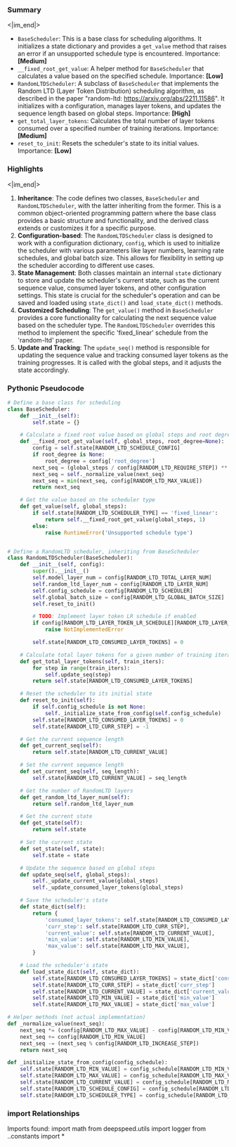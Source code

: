 

### Summary

<|im_end|>

* `BaseScheduler`: This is a base class for scheduling algorithms. It initializes a state dictionary and provides a `get_value` method that raises an error if an unsupported schedule type is encountered. Importance: **[Medium]**
* `__fixed_root_get_value`: A helper method for `BaseScheduler` that calculates a value based on the specified schedule. Importance: **[Low]**
* `RandomLTDScheduler`: A subclass of `BaseScheduler` that implements the Random LTD (Layer Token Distribution) scheduling algorithm, as described in the paper "random-ltd: https://arxiv.org/abs/2211.11586". It initializes with a configuration, manages layer tokens, and updates the sequence length based on global steps. Importance: **[High]**
* `get_total_layer_tokens`: Calculates the total number of layer tokens consumed over a specified number of training iterations. Importance: **[Medium]**
* `reset_to_init`: Resets the scheduler's state to its initial values. Importance: **[Low]**

### Highlights

<|im_end|>

1. **Inheritance**: The code defines two classes, `BaseScheduler` and `RandomLTDScheduler`, with the latter inheriting from the former. This is a common object-oriented programming pattern where the base class provides a basic structure and functionality, and the derived class extends or customizes it for a specific purpose.
2. **Configuration-based**: The `RandomLTDScheduler` class is designed to work with a configuration dictionary, `config`, which is used to initialize the scheduler with various parameters like layer numbers, learning rate schedules, and global batch size. This allows for flexibility in setting up the scheduler according to different use cases.
3. **State Management**: Both classes maintain an internal `state` dictionary to store and update the scheduler's current state, such as the current sequence value, consumed layer tokens, and other configuration settings. This state is crucial for the scheduler's operation and can be saved and loaded using `state_dict()` and `load_state_dict()` methods.
4. **Customized Scheduling**: The `get_value()` method in `BaseScheduler` provides a core functionality for calculating the next sequence value based on the scheduler type. The `RandomLTDScheduler` overrides this method to implement the specific 'fixed_linear' schedule from the 'random-ltd' paper.
5. **Update and Tracking**: The `update_seq()` method is responsible for updating the sequence value and tracking consumed layer tokens as the training progresses. It is called with the global steps, and it adjusts the state accordingly.

### Pythonic Pseudocode

```python
# Define a base class for scheduling
class BaseScheduler:
    def __init__(self):
        self.state = {}

    # Calculate a fixed root value based on global steps and root degree
    def __fixed_root_get_value(self, global_steps, root_degree=None):
        config = self.state[RANDOM_LTD_SCHEDULE_CONFIG]
        if root_degree is None:
            root_degree = config['root_degree']
        next_seq = (global_steps / config[RANDOM_LTD_REQUIRE_STEP]) ** (1.0 / root_degree)
        next_seq = self._normalize_value(next_seq)
        next_seq = min(next_seq, config[RANDOM_LTD_MAX_VALUE])
        return next_seq

    # Get the value based on the scheduler type
    def get_value(self, global_steps):
        if self.state[RANDOM_LTD_SCHEDULER_TYPE] == 'fixed_linear':
            return self.__fixed_root_get_value(global_steps, 1)
        else:
            raise RuntimeError('Unsupported schedule type')


# Define a RandomLTD scheduler, inheriting from BaseScheduler
class RandomLTDScheduler(BaseScheduler):
    def __init__(self, config):
        super().__init__()
        self.model_layer_num = config[RANDOM_LTD_TOTAL_LAYER_NUM]
        self.random_ltd_layer_num = config[RANDOM_LTD_LAYER_NUM]
        self.config_schedule = config[RANDOM_LTD_SCHEDULER]
        self.global_batch_size = config[RANDOM_LTD_GLOBAL_BATCH_SIZE]
        self.reset_to_init()

        # TODO: Implement layer token LR schedule if enabled
        if config[RANDOM_LTD_LAYER_TOKEN_LR_SCHEDULE][RANDOM_LTD_LAYER_TOKEN_LR_ENABLED]:
            raise NotImplementedError

        self.state[RANDOM_LTD_CONSUMED_LAYER_TOKENS] = 0

    # Calculate total layer tokens for a given number of training iterations
    def get_total_layer_tokens(self, train_iters):
        for step in range(train_iters):
            self.update_seq(step)
        return self.state[RANDOM_LTD_CONSUMED_LAYER_TOKENS]

    # Reset the scheduler to its initial state
    def reset_to_init(self):
        if self.config_schedule is not None:
            self._initialize_state_from_config(self.config_schedule)
        self.state[RANDOM_LTD_CONSUMED_LAYER_TOKENS] = 0
        self.state[RANDOM_LTD_CURR_STEP] = -1

    # Get the current sequence length
    def get_current_seq(self):
        return self.state[RANDOM_LTD_CURRENT_VALUE]

    # Set the current sequence length
    def set_current_seq(self, seq_length):
        self.state[RANDOM_LTD_CURRENT_VALUE] = seq_length

    # Get the number of RandomLTD layers
    def get_random_ltd_layer_num(self):
        return self.random_ltd_layer_num

    # Get the current state
    def get_state(self):
        return self.state

    # Set the current state
    def set_state(self, state):
        self.state = state

    # Update the sequence based on global steps
    def update_seq(self, global_steps):
        self._update_current_value(global_steps)
        self._update_consumed_layer_tokens(global_steps)

    # Save the scheduler's state
    def state_dict(self):
        return {
            'consumed_layer_tokens': self.state[RANDOM_LTD_CONSUMED_LAYER_TOKENS],
            'curr_step': self.state[RANDOM_LTD_CURR_STEP],
            'current_value': self.state[RANDOM_LTD_CURRENT_VALUE],
            'min_value': self.state[RANDOM_LTD_MIN_VALUE],
            'max_value': self.state[RANDOM_LTD_MAX_VALUE],
        }

    # Load the scheduler's state
    def load_state_dict(self, state_dict):
        self.state[RANDOM_LTD_CONSUMED_LAYER_TOKENS] = state_dict['consumed_layer_tokens']
        self.state[RANDOM_LTD_CURR_STEP] = state_dict['curr_step']
        self.state[RANDOM_LTD_CURRENT_VALUE] = state_dict['current_value']
        self.state[RANDOM_LTD_MIN_VALUE] = state_dict['min_value']
        self.state[RANDOM_LTD_MAX_VALUE] = state_dict['max_value']

# Helper methods (not actual implementation)
def _normalize_value(next_seq):
    next_seq *= (config[RANDOM_LTD_MAX_VALUE] - config[RANDOM_LTD_MIN_VALUE])
    next_seq += config[RANDOM_LTD_MIN_VALUE]
    next_seq -= (next_seq % config[RANDOM_LTD_INCREASE_STEP])
    return next_seq

def _initialize_state_from_config(config_schedule):
    self.state[RANDOM_LTD_MIN_VALUE] = config_schedule[RANDOM_LTD_MIN_VALUE]
    self.state[RANDOM_LTD_MAX_VALUE] = config_schedule[RANDOM_LTD_MAX_VALUE]
    self.state[RANDOM_LTD_CURRENT_VALUE] = config_schedule[RANDOM_LTD_MIN_VALUE]
    self.state[RANDOM_LTD_SCHEDULE_CONFIG] = config_schedule[RANDOM_LTD_SCHEDULE_CONFIG]
    self.state[RANDOM_LTD_SCHEDULER_TYPE] = config_schedule[RANDOM_LTD_SCHEDULER_TYPE]
```


### import Relationships

Imports found:
import math
from deepspeed.utils import logger
from ..constants import *